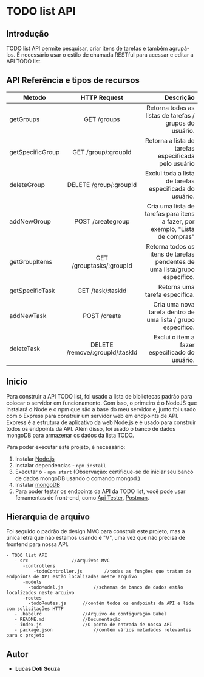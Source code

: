 # TODO list API


## Introdução

TODO list API permite pesquisar, criar itens de tarefas e também agrupá-los. É necessário usar o estilo de chamada RESTful para acessar e editar a API TODO list.

## API Referência e tipos de recursos

| Metodo      	 | HTTP Request  	| Descrição|
| ------------- |:-------------:	| -----:      |
| getGroups     | GET  /groups           | Retorna todas as listas de tarefas / grupos do usuário.|
| getSpecificGroup| GET /group/:groupId | Retorna a lista de tarefas especificada pelo usuário |
| deleteGroup   | DELETE /group/:groupId| Exclui toda a lista de tarefas especificada do usuário. |
| addNewGroup   | POST  /creategroup    | Cria uma lista de tarefas para itens a fazer, por exemplo, "Lista de compras"|
| getGroupItems | GET  /grouptasks/:groupId | Retorna todos os itens de tarefas pendentes de uma lista/grupo específico.| getAllTasks   | GET  /tasks           |Retorna todas as tarefas pendentes de todas as listas / grupos.|
| getSpecificTask| GET  /task/:taskId  | Retorna uma tarefa específica.|
| addNewTask   | POST  /create         | Cria uma nova tarefa dentro de uma lista / grupo específico. 
| deleteTask    | DELETE  /remove/:groupId/:taskId| Exclui o item a fazer especificado do usuário.|


## Inicio

Para construir a API TODO list, foi usado a lista de bibliotecas padrão para colocar o servidor em funcionamento. Com isso, o primeiro é o NodeJS que instalará o Node e o npm que são a base do meu servidor e, junto foi usado com o Express para construir um servidor web em endpoints de API. Express é a estrutura de aplicativo da web Node.js e é usado para construir todos os endpoints da API. Além disso, foi usado o banco de dados mongoDB para armazenar os dados da lista TODO.

Para poder executar este projeto, é necessário:

1. Instalar [Node.js](https://nodejs.org/pt/)
1. Instalar dependencias - `npm install`
1. Executar o - `npm start` (Observação: certifique-se de iniciar seu banco de dados mongoDB usando o comando mongod.)
1. Instalar [mongoDB](https://www.mongodb.com/)
1. Para poder testar os endpoints da API da TODO list, você pode usar ferramentas de front-end, como [Api Tester](https://apitester.com/), [Postman](https://www.getpostman.com/).

## Hierarquia de arquivo ##

Foi seguido o padrão de design MVC para construir este projeto, mas a única letra que não estamos usando é "V", uma vez que não precisa de frontend para nossa API.
 
```
- TODO list API
   - src   				//Arquivos MVC
      -controllers
	      -todoController.js  		//todas as funções que tratam de endpoints de API estão localizadas neste arquivo
      -models
        -todoModel.js     		//schemas de banco de dados estão localizados neste arquivo 
      -routes
        -todoRoutes.js   	//contém todos os endpoints da API e lida com solicitações HTTP
   - .babelrc   			//Arquivo de configuração Babel
   - README.md     			//Documentação
   - index.js      			//O ponto de entrada de nossa API
   - package.json   			//contém vários metadados relevantes para o projeto
```

## Autor

* **Lucas Doti Souza**
